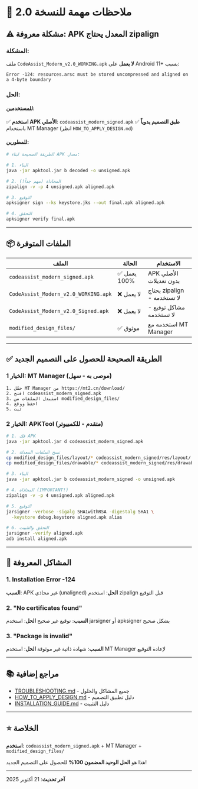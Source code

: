# 📝 ملاحظات مهمة للنسخة 2.0

## ⚠️ مشكلة معروفة: APK المعدل يحتاج zipalign

### المشكلة:
ملف `CodeAssist_Modern_v2.0_WORKING.apk` **لا يعمل** على Android 11+ بسبب:
```
Error -124: resources.arsc must be stored uncompressed and aligned on a 4-byte boundary
```

### الحل:

#### للمستخدمين:
✅ **استخدم APK الأصلي**: `codeassist_modern_signed.apk`
✅ **طبق التصميم يدوياً** باستخدام MT Manager (انظر `HOW_TO_APPLY_DESIGN.md`)

#### للمطورين:
```bash
# الطريقة الصحيحة لبناء APK معدل:

# 1. البناء
java -jar apktool.jar b decoded -o unsigned.apk

# 2. المحاذاة (مهم جداً!)
zipalign -v -p 4 unsigned.apk aligned.apk

# 3. التوقيع
apksigner sign --ks keystore.jks --out final.apk aligned.apk

# 4. التحقق
apksigner verify final.apk
```

---

## 📦 الملفات المتوفرة

| الملف | الحالة | الاستخدام |
|-------|--------|-----------|
| `codeassist_modern_signed.apk` | ✅ يعمل 100% | APK الأصلي بدون تعديلات |
| `CodeAssist_Modern_v2.0_WORKING.apk` | ❌ لا يعمل | يحتاج zipalign - لا تستخدمه |
| `CodeAssist_Modern_v2.0_Signed.apk` | ❌ لا يعمل | مشاكل توقيع - لا تستخدمه |
| `modified_design_files/` | ✅ موثوق | استخدمه مع MT Manager |

---

## ✅ الطريقة الصحيحة للحصول على التصميم الجديد

### الخيار 1: MT Manager (موصى به - سهل)
```
1. حمّل MT Manager من https://mt2.cn/download/
2. افتح codeassist_modern_signed.apk
3. استبدل الملفات من modified_design_files/
4. احفظ ووقع
5. ثبت
```

### الخيار 2: APKTool (متقدم - للكمبيوتر)
```bash
# 1. فك APK
java -jar apktool.jar d codeassist_modern_signed.apk

# 2. نسخ الملفات المعدلة
cp modified_design_files/layout/* codeassist_modern_signed/res/layout/
cp modified_design_files/drawable/* codeassist_modern_signed/res/drawable/

# 3. البناء
java -jar apktool.jar b codeassist_modern_signed -o unsigned.apk

# 4. المحاذاة (IMPORTANT!)
zipalign -v -p 4 unsigned.apk aligned.apk

# 5. التوقيع
jarsigner -verbose -sigalg SHA1withRSA -digestalg SHA1 \
  -keystore debug.keystore aligned.apk alias

# 6. التحقق والتثبيت
jarsigner -verify aligned.apk
adb install aligned.apk
```

---

## 🐛 المشاكل المعروفة

### 1. Installation Error -124
**السبب**: APK غير محاذي (unaligned)
**الحل**: استخدم zipalign قبل التوقيع

### 2. "No certificates found"
**السبب**: توقيع غير صحيح
**الحل**: استخدم jarsigner أو apksigner بشكل صحيح

### 3. "Package is invalid"
**السبب**: شهادة ذاتية غير موثوقة
**الحل**: استخدم MT Manager لإعادة التوقيع

---

## 📚 مراجع إضافية

- [TROUBLESHOOTING.md](TROUBLESHOOTING.md) - جميع المشاكل والحلول
- [HOW_TO_APPLY_DESIGN.md](HOW_TO_APPLY_DESIGN.md) - دليل تطبيق التصميم
- [INSTALLATION_GUIDE.md](INSTALLATION_GUIDE.md) - دليل التثبيت

---

## ⭐ الخلاصة

**استخدم**: `codeassist_modern_signed.apk` + MT Manager + `modified_design_files/`

هذا هو **الحل الوحيد المضمون 100%** للحصول على التصميم الجديد!

---

**آخر تحديث**: 21 أكتوبر 2025
